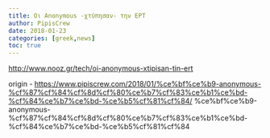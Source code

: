 ```yaml
---
title: Οι Anonymous -χτύπησαν- την ΕΡΤ
author: PipisCrew
date: 2018-01-23
categories: [greek,news]
toc: true
---
```


http://www.nooz.gr/tech/oi-anonymous-xtipisan-tin-ert

origin - https://www.pipiscrew.com/2018/01/%ce%bf%ce%b9-anonymous-%cf%87%cf%84%cf%8d%cf%80%ce%b7%cf%83%ce%b1%ce%bd-%cf%84%ce%b7%ce%bd-%ce%b5%cf%81%cf%84/ %ce%bf%ce%b9-anonymous-%cf%87%cf%84%cf%8d%cf%80%ce%b7%cf%83%ce%b1%ce%bd-%cf%84%ce%b7%ce%bd-%ce%b5%cf%81%cf%84